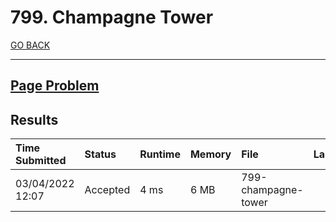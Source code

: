 # 799. Champagne Tower

[GO BACK](../README.md)

___

## [Page Problem](https://leetcode.com/problems/champagne-tower/)

## Results

| Time Submitted   | Status   | Runtime | Memory | File                | Language |
| :--------------- | :------- | :------ | :----- | :------------------ | :------: |
| 03/04/2022 12:07 | Accepted | 4 ms    | 6 MB   | 799-champagne-tower |   cpp    |
